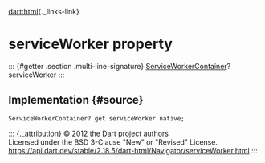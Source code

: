 [dart:html](../../dart-html/dart-html-library){._links-link}

serviceWorker property
======================

::: {#getter .section .multi-line-signature}
[ServiceWorkerContainer](../serviceworkercontainer-class)? serviceWorker
:::

Implementation {#source}
--------------

``` {.language-dart data-language="dart"}
ServiceWorkerContainer? get serviceWorker native;
```

::: {._attribution}
© 2012 the Dart project authors\
Licensed under the BSD 3-Clause \"New\" or \"Revised\" License.\
<https://api.dart.dev/stable/2.18.5/dart-html/Navigator/serviceWorker.html>
:::
